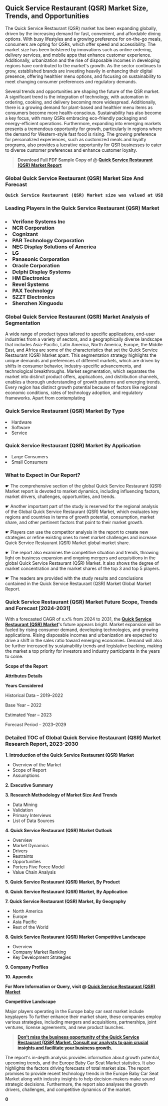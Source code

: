 <p> <h2>Quick Service Restaurant (QSR) Market Size, Trends, and Opportunities</h2><p>The Quick Service Restaurant (QSR) market has been expanding globally, driven by the increasing demand for fast, convenient, and affordable dining options. With busy lifestyles and a growing preference for on-the-go meals, consumers are opting for QSRs, which offer speed and accessibility. The market size has been bolstered by innovations such as online ordering, delivery services, and mobile apps that enhance customer experience. Additionally, urbanization and the rise of disposable incomes in developing regions have contributed to the market's growth. As the sector continues to grow, established brands are investing heavily in enhancing their digital presence, offering healthier menu options, and focusing on sustainability to meet changing consumer preferences and regulatory demands.</p><p>Several trends and opportunities are shaping the future of the QSR market. A significant trend is the integration of technology, with automation in ordering, cooking, and delivery becoming more widespread. Additionally, there is a growing demand for plant-based and healthier menu items as consumers become more health-conscious. Sustainability has also become a key focus, with many QSRs embracing eco-friendly packaging and energy-efficient operations. Furthermore, expanding into emerging markets presents a tremendous opportunity for growth, particularly in regions where the demand for Western-style fast food is rising. The growing preference for personalized experiences, such as customized meals and loyalty programs, also provides a lucrative opportunity for QSR businesses to cater to diverse customer preferences and enhance customer loyalty.</p></p><blockquote id="" class=""><strong>Download Full PDF Sample Copy of @&nbsp;<a href="https://www.verifiedmarketreports.com/download-sample/?rid=40292&utm_source=Glob-Feb&utm_medium=258" target="_blank">Quick Service Restaurant (QSR) Market Report</a>&nbsp;&nbsp;</strong></blockquote><h3 id="" class=""><strong>Global&nbsp;Quick Service Restaurant (QSR) Market Size And Forecast</strong></h3><pre class="reader-text-block__code-block"><strong>Quick Service Restaurant (QSR) Market size was valued at USD 273 Billion in 2022 and is projected to reach USD 400 Billion by 2030, growing at a CAGR of 5.5% from 2024 to 2030.</strong></pre><h3 id="" class="">Leading Players in the&nbsp;Quick Service Restaurant (QSR) Market</h3><h3 class=""></Li><Li>Verifone Systems Inc</Li><Li> NCR Corporation</Li><Li> Cognizant</Li><Li> PAR Technology Corporation</Li><Li> NEC Display Solutions of America</Li><Li> LG</Li><Li> Panasonic Corporation</Li><Li> Oracle Corporation</Li><Li> Delphi Display Systems</Li><Li> HM Electronics</Li><Li> Revel Systems</Li><Li> PAX Technology</Li><Li> SZZT Electronics</Li><Li> Shenzhen Xinguodu</h3><h3 id="" class="">Global&nbsp;Quick Service Restaurant (QSR) Market Analysis of Segmentation</h3><p id="" class="">A wide range of product types tailored to specific applications, end-user industries from a variety of sectors, and a geographically diverse landscape that includes Asia-Pacific, Latin America, North America, Europe, the Middle East, and Africa are some of the characteristics that set the Quick Service Restaurant (QSR) Market apart. This segmentation strategy highlights the unique demands and preferences of different markets, which are driven by shifts in consumer behavior, industry-specific advancements, and technological breakthroughs. Market segmentation, which separates the market into distinct product offers, applications, and distribution channels, enables a thorough understanding of growth patterns and emerging trends. Every region has distinct growth potential because of factors like regional economic conditions, rates of technology adoption, and regulatory frameworks. Apart from contemplating</p><h3 id="" class="">Quick Service Restaurant (QSR) Market&nbsp;By Type</h3><p></Li><Li>Hardware</Li><Li> Software</Li><Li> Service</p><div class="" data-test-id=""><h3 id="" class="">Quick Service Restaurant (QSR) Market&nbsp;By Application</h3></div><p class=""></Li><Li>Large Consumers</Li><Li> Small Consumers</p><div class="" data-test-id=""><h3><span class="">What to Expect in Our Report?</span></h3></div><div class="" data-test-id=""><p><span class="">☛ The comprehensive section of the global Quick Service Restaurant (QSR) Market report is devoted to market dynamics, including influencing factors, market drivers, challenges, opportunities, and trends.</span></p></div><div class="" data-test-id=""><p><span class="">☛ Another important part of the study is reserved for the regional analysis of the Global Quick Service Restaurant (QSR) Market, which evaluates key regions and countries in terms of growth potential, consumption, market share, and other pertinent factors that point to their market growth.</span></p></div><div class="" data-test-id=""><p><span class="">☛ Players can use the competitor analysis in the report to create new strategies or refine existing ones to meet market challenges and increase Quick Service Restaurant (QSR) Market global market share.</span></p></div><div class="" data-test-id=""><p><span class="">☛ The report also examines the competitive situation and trends, throwing light on business expansion and ongoing mergers and acquisitions in the global Quick Service Restaurant (QSR) Market. It also shows the degree of market concentration and the market shares of the top 3 and top 5 players.</span></p></div><div class="" data-test-id=""><p><span class="">☛ The readers are provided with the study results and conclusions contained in the Quick Service Restaurant (QSR) Market Global Market Report.</span></p></div><div class="" data-test-id=""><h3><span class="">Quick Service Restaurant (QSR) Market Future Scope, Trends and Forecast [2024-2031]</span></h3></div><div class="" data-test-id=""><p><span class="">With a forecasted CAGR of x.x% from 2024 to 2031, the <strong><a href="https://www.verifiedmarketreports.com/download-sample/?rid=40292&utm_source=Glob-Feb&utm_medium=258" target="_blank">Quick Service Restaurant (QSR) Market</a>'</strong>s future appears bright. Market expansion will be fueled by rising consumer demand, developing technologies, and growing applications. Rising disposable incomes and urbanization are expected to drive a shift in the sales ratio toward emerging economies. Demand will also be further increased by sustainability trends and legislative backing, making the market a top priority for investors and industry participants in the years to come.</span></p><p id="ember66" class="ember-view reader-text-block__paragraph"><strong>Scope of the Report</strong></p><p id="ember67" class="ember-view reader-text-block__paragraph"><strong>Attributes Details</strong></p><p id="ember68" class="ember-view reader-text-block__paragraph"><strong>Years Considered</strong></p><p id="ember69" class="ember-view reader-text-block__paragraph">Historical Data &ndash; 2019&ndash;2022</p><p id="ember70" class="ember-view reader-text-block__paragraph">Base Year &ndash; 2022</p><p id="ember71" class="ember-view reader-text-block__paragraph">Estimated Year &ndash; 2023</p><p id="ember72" class="ember-view reader-text-block__paragraph">Forecast Period &ndash; 2023&ndash;2029</p></div><h3 id="" class="">Detailed TOC of Global Quick Service Restaurant (QSR) Market Research Report, 2023-2030</h3><p id="" class=""><strong>1. Introduction of the Quick Service Restaurant (QSR) Market</strong></p><ul><li>Overview of the Market</li><li>Scope of Report</li><li>Assumptions</li></ul><p id="" class=""><strong>2. Executive Summary</strong></p><p id="" class=""><strong>3. Research Methodology of Market Size And Trends</strong></p><ul><li>Data Mining</li><li>Validation</li><li>Primary Interviews</li><li>List of Data Sources</li></ul><p id="" class=""><strong>4. Quick Service Restaurant (QSR) Market Outlook</strong></p><ul><li>Overview</li><li>Market Dynamics</li><li>Drivers</li><li>Restraints</li><li>Opportunities</li><li>Porters Five Force Model</li><li>Value Chain Analysis</li></ul><p id="" class=""><strong>5. Quick Service Restaurant (QSR) Market, By Product</strong></p><p id="" class=""><strong>6. Quick Service Restaurant (QSR) Market, By Application</strong></p><p id="" class=""><strong>7. Quick Service Restaurant (QSR) Market, By Geography</strong></p><ul><li>North America</li><li>Europe</li><li>Asia Pacific</li><li>Rest of the World</li></ul><p id="" class=""><strong>8. Quick Service Restaurant (QSR) Market Competitive Landscape</strong></p><ul><li>Overview</li><li>Company Market Ranking</li><li>Key Development Strategies</li></ul><p id="" class=""><strong>9. Company Profiles</strong></p><p id="" class=""><strong>10. Appendix</strong></p><p><strong>For More Information or Query, visit&nbsp;@ <a href="https://www.verifiedmarketreports.com/product/global-quick-service-restaurant-qsr-market-2019-by-company-regions-type-and-application-forecast-to-2024/" target="_blank">Quick Service Restaurant (QSR) Market</a></strong></p><p id="ember61" class="ember-view reader-text-block__paragraph"><strong>Competitive Landscape</strong></p><p id="ember62" class="ember-view reader-text-block__paragraph">Major players operating in the Europe baby car seat market include keyplayers To further enhance their market share, these companies employ various strategies, including mergers and acquisitions, partnerships, joint ventures, license agreements, and new product launches.</p><blockquote id="ember63" class="ember-view reader-text-block__blockquote"><strong><a href="https://www.verifiedmarketreports.com/download-sample/?rid=40292&utm_source=Glob-Feb&utm_medium=258" target="_blank">Don&rsquo;t miss the business opportunity of the Quick Service Restaurant (QSR) Market. Consult our analysts to gain crucial insights and facilitate your business growth.</a></strong></blockquote><p id="ember64" class="ember-view reader-text-block__paragraph">The report's in-depth analysis provides information about growth potential, upcoming trends, and the Europe Baby Car Seat Market statistics. It also highlights the factors driving forecasts of total market size. The report promises to provide recent technology trends in the Europe Baby Car Seat Market along with industry insights to help decision-makers make sound strategic decisions. Furthermore, the report also analyses the growth drivers, challenges, and competitive dynamics of the market.</p><p class="ember-view reader-text-block__paragraph"><strong>0</strong></p>
